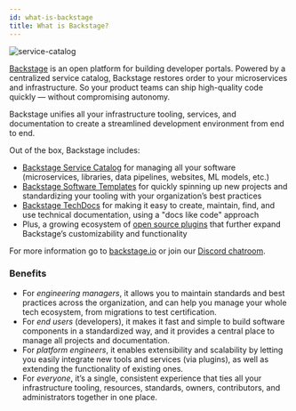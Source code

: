 ```yaml
---
id: what-is-backstage
title: What is Backstage?
---
```


![service-catalog](https://backstage.io/blog/assets/6/header.png)

[Backstage](https://backstage.io/) is an open platform for building developer
portals. Powered by a centralized service catalog, Backstage restores order to
your microservices and infrastructure. So your product teams can ship
high-quality code quickly — without compromising autonomy.

Backstage unifies all your infrastructure tooling, services, and documentation
to create a streamlined development environment from end to end.

Out of the box, Backstage includes:

- [Backstage Service Catalog](../features/software-catalog/index.md) for
  managing all your software (microservices, libraries, data pipelines,
  websites, ML models, etc.)
- [Backstage Software Templates](../features/software-templates/index.md) for
  quickly spinning up new projects and standardizing your tooling with your
  organization’s best practices
- [Backstage TechDocs](../features/techdocs/README.md) for making it easy to
  create, maintain, find, and use technical documentation, using a "docs like
  code" approach
- Plus, a growing ecosystem of
  [open source plugins](https://github.com/spotify/backstage/tree/master/plugins)
  that further expand Backstage’s customizability and functionality

For more information go to [backstage.io](https://backstage.io) or join our
[Discord chatroom](https://discord.gg/EBHEGzX).

### Benefits

- For _engineering managers_, it allows you to maintain standards and best
  practices across the organization, and can help you manage your whole tech
  ecosystem, from migrations to test certification.
- For _end users_ (developers), it makes it fast and simple to build software
  components in a standardized way, and it provides a central place to manage
  all projects and documentation.
- For _platform engineers_, it enables extensibility and scalability by letting
  you easily integrate new tools and services (via plugins), as well as
  extending the functionality of existing ones.
- For _everyone_, it’s a single, consistent experience that ties all your
  infrastructure tooling, resources, standards, owners, contributors, and
  administrators together in one place.
